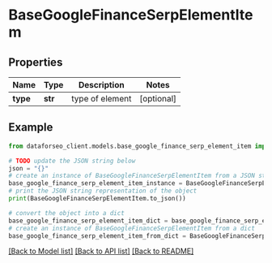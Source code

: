 # BaseGoogleFinanceSerpElementItem


## Properties

Name | Type | Description | Notes
------------ | ------------- | ------------- | -------------
**type** | **str** | type of element | [optional] 

## Example

```python
from dataforseo_client.models.base_google_finance_serp_element_item import BaseGoogleFinanceSerpElementItem

# TODO update the JSON string below
json = "{}"
# create an instance of BaseGoogleFinanceSerpElementItem from a JSON string
base_google_finance_serp_element_item_instance = BaseGoogleFinanceSerpElementItem.from_json(json)
# print the JSON string representation of the object
print(BaseGoogleFinanceSerpElementItem.to_json())

# convert the object into a dict
base_google_finance_serp_element_item_dict = base_google_finance_serp_element_item_instance.to_dict()
# create an instance of BaseGoogleFinanceSerpElementItem from a dict
base_google_finance_serp_element_item_from_dict = BaseGoogleFinanceSerpElementItem.from_dict(base_google_finance_serp_element_item_dict)
```
[[Back to Model list]](../README.md#documentation-for-models) [[Back to API list]](../README.md#documentation-for-api-endpoints) [[Back to README]](../README.md)


